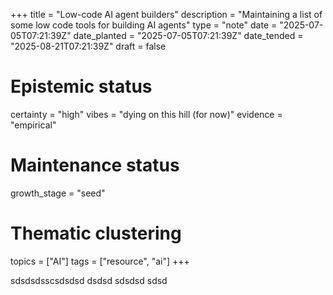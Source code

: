 +++
title = "Low-code AI agent builders"
description = "Maintaining a list of some low code tools for building AI agents"
type = "note"
date = "2025-07-05T07:21:39Z"
date_planted = "2025-07-05T07:21:39Z"
date_tended = "2025-08-21T07:21:39Z"
draft = false
# Epistemic status
certainty = "high"
vibes = "dying on this hill (for now)"
evidence = "empirical"
# Maintenance status
growth_stage = "seed"
# Thematic clustering
topics = ["AI"]
tags = ["resource", "ai"]
+++

sdsdsdsscsdsdsd  dsdsd  sdsdsd  sdsd
